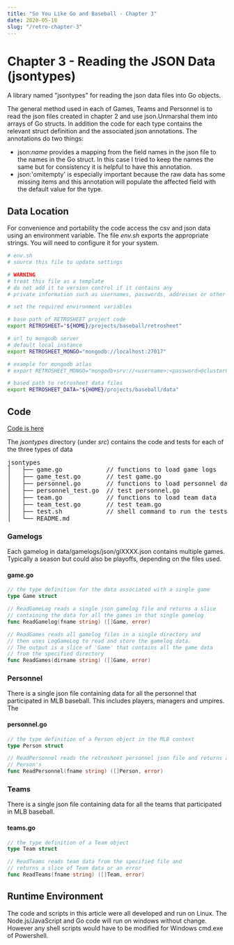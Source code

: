 ```yaml
---
title: "So You Like Go and Baseball - Chapter 3"
date: 2020-05-18
slug: "/retro-chapter-3"
---
```


# Chapter 3 - Reading the JSON Data (jsontypes)

A library named "jsontypes" for reading the json data files into Go objects.

The general method used in each of Games, Teams and Personnel is to read the json files created in chapter 2 and use json.Unmarshal them into arrays of Go structs. In addition the code for each type contains the relevant struct definition and the associated json annotations. The annotations do two things:

- json:_name_ provides a mapping from the field names in the json file to the names in the Go struct. In this case I tried to keep the names the same but for consistency it is helpful to have this annotation.
- json:'omitempty' is especially important because the raw data has some missing items and this annotation will populate the affected field with the default value for the type.

## Data Location

For convenience and portability the code access the csv and json data using an environment variable.
The file _env.sh_ exports the appropriate strings. You will need to configure it for your system.

```bash
# env.sh
# source this file to update settings

# WARNING
# treat this file as a template
# do not add it to version control if it contains any
# private information such as usernames, passwords, addresses or other authentication data

# set the required environment variables

# base path of RETROSHEET project code
export RETROSHEET="${HOME}/projects/baseball/retrosheet"

# url to mongodb server
# default local instance
export RETROSHEET_MONGO="mongodb://localhost:27017"

# example for mongodb atlas
# export RETROSHEET_MONGO="mongodb+srv://<username>:<password>@cluster0.<cluster id>.mongodb.net/<database name>?retryWrites=true&w=majority"

# based path to retrosheet data files
export RETROSHEET_DATA="${HOME}/projects/baseball/data"
```

## Code

[Code is here](https://github.com/dmh2000/go_baseball_with_retrosheet/tree/main/src/jsontypes)

The _jsontypes_ directory (under _src_) contains the code and tests for each of the three types of data

<pre>
jsontypes
│   ├── game.go            // functions to load game logs
│   ├── game_test.go       // test game.go
│   ├── personnel.go       // functions to load personnel data
│   ├── personnel_test.go  // test personnel.go
│   ├── team.go            // functions to load team data
│   ├── team_test.go       // test team.go
│   ├── test.sh            // shell command to run the tests
│   └── README.md        
</pre>

### Gamelogs

Each gamelog in data/gamelogs/json/glXXXX.json contains multiple games. Typically a season but could also be playoffs, depending on the files used.

#### game.go

```go
// the type definition for the data associated with a single game
type Game struct

// ReadGameLog reads a single json gamelog file and returns a slice
// containing the data for all the games in that single gamelog
func ReadGamelog(fname string) ([]Game, error)

// ReadGames reads all gamelog files in a single directory and
// then uses LogGameLog to read and store the gamelog data.
// The output is a slice of 'Game' that contains all the game data
// from the specified directory
func ReadGames(dirname string) ([]Game, error)
```

### Personnel

There is a single json file containing data for all the personnel that participated in MLB baseball. This includes players, managers and umpires. The

#### personnel.go

```go
// the type definition of a Person object in the MLB context
type Person struct

// ReadPersonnel reads the retrosheet personnel json file and returns a slice of
// Person's
func ReadPersonnel(fname string) ([]Person, error)
```

### Teams

There is a single json file containing data for all the teams that participated in MLB baseball.

#### teams.go

```go
// the type definition of a Team object
type Team struct

// ReadTeams reads team data from the specified file and
// returns a slice of Team data or an error
func ReadTeams(fname string) ([]Team, error)
```

## Runtime Environment

The code and scripts in this article were all developed and run on Linux. The Node.js/JavaScript and Go code will run on windows without change. However any shell scripts would have to be modified for Windows cmd.exe of Powershell.
